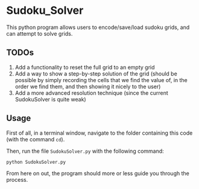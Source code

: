 # Sudoku_Solver
 This python program allows users to encode/save/load sudoku grids, and can attempt to solve grids.
 
 ## TODOs
 1. Add a functionality to reset the full grid to an empty grid
 2. Add a way to show a step-by-step solution of the grid (should be possible by simply recording the cells that we find the value of, in the order we find them, and then showing it nicely to the user)
 3. Add a more advanced resolution technique (since the current SudokuSolver is quite weak)

## Usage
First of all, in a terminal window, navigate to the folder containing this code (with the command `cd`).

Then, run the file `SudokuSolver.py` with the following command:
```
python SudokuSolver.py
```

From here on out, the program should more or less guide you through the process.
